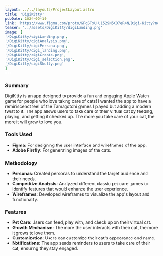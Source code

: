 ```yaml
--- 
layout: ../../layouts/ProjectLayout.astro
title: 'DigiKitty'
pubDate: 2024-05-19
link: 'https://www.figma.com/proto/GFqSTxUHU1529N5XO7eR4N/Digi-Kitty?node-id=1-726&t=ZVhnDUdhjLHzKoKN-1'
teaser: '../assets/DigiKitty/digiLanding.png'
image: [
'/DigiKitty/digiLanding.png',
'/DigiKitty/digiAnalysis.png',
'/DigiKitty/digiPersona.png',
'/DigiKitty/digi_landing.png',
'/DigiKitty/digiCreate.png',
'/DigiKitty/digi_selection.png',
'/DigiKitty/digiSkully.png'
]
---
```


### Summary
<div class="summary">DigiKitty is an app designed to provide a fun and engaging Apple Watch game for people who love taking care of cats! I wanted the app to have a reminiscenct feel of the Tamagotchi games I played but adding a modern twist to it. The app allows users to take care of their virtual cat by feeding, playing, and getting it checked up. The more you take care of your cat, the more it will grow to love you.
</div>

### Tools Used
- **Figma**: For designing the user interface and wireframes of the app.
- **Adobe Firefly**: For generating images of the cats.

### Methodology
- **Personas**: Created personas to understand the target audience and their needs.
- **Competitive Analysis**: Analyzed different classic pet care games to identify features that would enhance the user experience.
- **Wireframes**: Developed wireframes to visualize the app's layout and functionality.

### Features
- **Pet Care**: Users can feed, play with, and check up on their virtual cat.
- **Growth Mechanism**: The more the user interacts with their cat, the more it grows to love them.
- **Customization**: Users can customize their cat's appearance and name.
- **Notifications**: The app sends reminders to users to take care of their cat, ensuring they stay engaged.